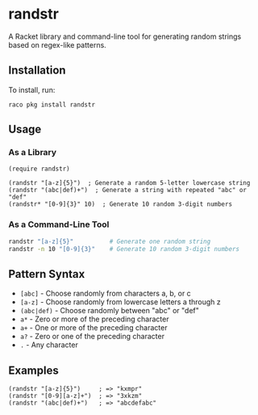 # randstr

A Racket library and command-line tool for generating random strings based on regex-like patterns.

## Installation

To install, run:
```
raco pkg install randstr
```

## Usage

### As a Library

```racket
(require randstr)

(randstr "[a-z]{5}")  ; Generate a random 5-letter lowercase string
(randstr "(abc|def)+")  ; Generate a string with repeated "abc" or "def"
(randstr* "[0-9]{3}" 10)  ; Generate 10 random 3-digit numbers
```

### As a Command-Line Tool

```bash
randstr "[a-z]{5}"          # Generate one random string
randstr -n 10 "[0-9]{3}"    # Generate 10 random 3-digit numbers
```

## Pattern Syntax

- `[abc]` - Choose randomly from characters a, b, or c
- `[a-z]` - Choose randomly from lowercase letters a through z
- `(abc|def)` - Choose randomly between "abc" or "def"
- `a*` - Zero or more of the preceding character
- `a+` - One or more of the preceding character
- `a?` - Zero or one of the preceding character
- `.` - Any character

## Examples

```racket
(randstr "[a-z]{5}")     ; => "kxmpr"
(randstr "[0-9][a-z]+")  ; => "3xkzm"
(randstr "(abc|def)+")   ; => "abcdefabc"
```